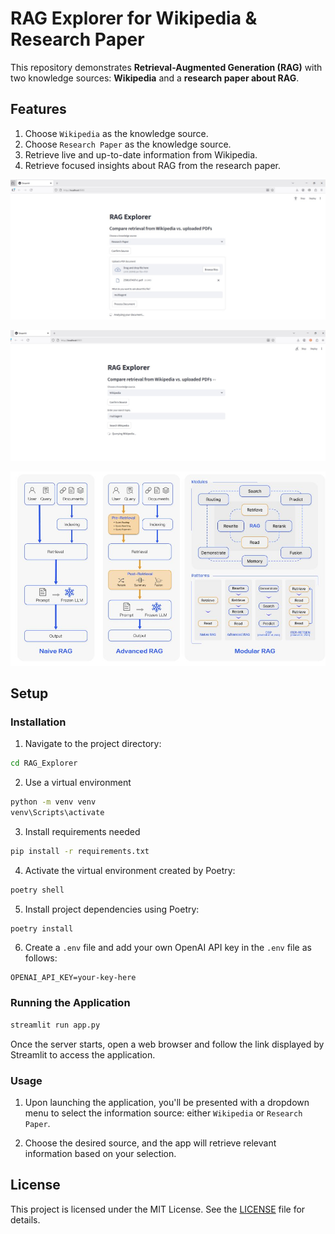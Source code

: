 # RAG Explorer for Wikipedia & Research Paper 

This repository demonstrates **Retrieval-Augmented Generation (RAG)** with two knowledge sources: **Wikipedia** and a **research paper about RAG**.  

## Features  
1. Choose `Wikipedia` as the knowledge source.  
2. Choose `Research Paper` as the knowledge source.  
3. Retrieve live and up-to-date information from Wikipedia.  
4. Retrieve focused insights about RAG from the research paper.  

![RAG Paper](RAG-Paper.png)

![RAG Wiki](Rag-Wiki.png)

![RAG Wiki](RAG-Modules.JPG)

## Setup

### Installation
1. Navigate to the project directory:
```bash
cd RAG_Explorer
```

2. Use a virtual environment 
```bash
python -m venv venv
venv\Scripts\activate
```

3. Install requirements needed
```bash
pip install -r requirements.txt
```

4. Activate the virtual environment created by Poetry:
```bash
poetry shell
```

5. Install project dependencies using Poetry:
```bash
poetry install
```

6. Create a `.env` file and add your own OpenAI API key in the `.env` file as follows:
```
OPENAI_API_KEY=your-key-here
```

### Running the Application
```bash
streamlit run app.py
```
 Once the server starts, open a web browser and follow the link displayed by Streamlit to access the application.

### Usage
1. Upon launching the application, you'll be presented with a dropdown menu to select the information source: either `Wikipedia` or `Research Paper`.

2. Choose the desired source, and the app will retrieve relevant information based on your selection.

## License
This project is licensed under the MIT License. See the [LICENSE](LICENSE) file for details.
